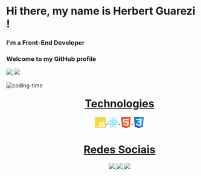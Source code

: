 # Hi there, my name is Herbert Guarezi !
### I'm a Front-End Developer
### Welcome to my GitHub profile

<div style="display: block">
  <div>
    <a href="https://github.com/Herbertguarezi">
    <img loading="lazy" height="180em" src="https://github-readme-stats.vercel.app/api/top-langs/?username=Herbertguarezi&layout=compact&langs_count=7&theme=dracula"/>
    <img loading="lazy" height="180em" src="https://github-readme-stats.vercel.app/api?username=Herbertguarezi
    &show_icons=true&theme=dracula&include_all_commits=true&count_private=true"/>
  </div>
      
<div  align="center"> 
  <div style="display: inline_block"><br>
    <img align="left" height="250" alt="coding-time" src="https://i.pinimg.com/originals/21/11/61/21116158daaeb1459b4ec0758505e1ad.gif">
    <h1 align="center">Technologies</h1>
    <img align="center" height="30" width="30" alt="c-icon" src="https://raw.githubusercontent.com/devicons/devicon/master/icons/javascript/javascript-plain.svg">
    <img align="center" height="30" width="30" alt="react-icon" src="https://raw.githubusercontent.com/devicons/devicon/master/icons/react/react-original.svg">
    <img align="center" height="30" width="30" alt="html-icon" src="https://raw.githubusercontent.com/devicons/devicon/master/icons/html5/html5-original.svg">
    <img align="center" height="30" width="30" alt="css-icon" src="https://raw.githubusercontent.com/devicons/devicon/master/icons/css3/css3-original.svg">
   </div>
  
  <h1 align="center">Redes Sociais</h1>
    <a href = "mailto: weslley.camphos@hotmail.com">
      <img width="30" src="https://upload.wikimedia.org/wikipedia/commons/9/90/Outlook.com_icon_%282012-2019%29.svg">
    </a>
    <a href = "https://www.linkedin.com/in/weslleycamphos/">
      <img width="25" src="https://upload.wikimedia.org/wikipedia/commons/8/81/LinkedIn_icon.svg">
    </a>
    <a href = "https://www.instagram.com/weslley.camphos/">
      <img width="25" src="https://upload.wikimedia.org/wikipedia/commons/9/96/Instagram.svg">
    </a>
</div>
